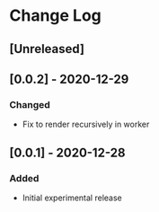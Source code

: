 # Change Log

## [Unreleased]

## [0.0.2] - 2020-12-29
### Changed
- Fix to render recursively in worker

## [0.0.1] - 2020-12-28
### Added
- Initial experimental release
